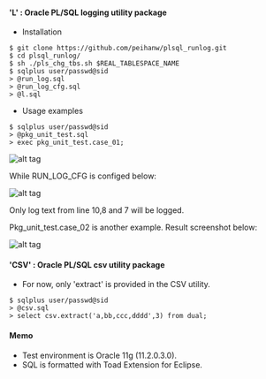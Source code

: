 #### 'L' : Oracle PL/SQL logging utility package

- Installation

```
$ git clone https://github.com/peihanw/plsql_runlog.git
$ cd plsql_runlog/
$ sh ./pls_chg_tbs.sh $REAL_TABLESPACE_NAME
$ sqlplus user/passwd@sid
> @run_log.sql
> @run_log_cfg.sql
> @l.sql
```

- Usage examples

```
$ sqlplus user/passwd@sid
> @pkg_unit_test.sql
> exec pkg_unit_test.case_01;
```

![alt tag](https://cloud.githubusercontent.com/assets/8326226/12315419/a2d773d8-bab5-11e5-913b-62c837e09606.png)

While RUN_LOG_CFG is configed below:

![alt tag](https://cloud.githubusercontent.com/assets/8326226/12317638/104502e2-bace-11e5-82cc-28acf2ec94b4.png)

Only log text from line 10,8 and 7 will be logged.

Pkg_unit_test.case_02 is another example. Result screenshot below:

![alt tag](https://cloud.githubusercontent.com/assets/8326226/12349638/2c1a77a2-bbac-11e5-8ca5-8bceacb83e68.png)

#### 'CSV' : Oracle PL/SQL csv utility package

- For now, only 'extract' is provided in the CSV utility.

```
$ sqlplus user/passwd@sid
> @csv.sql
> select csv.extract('a,bb,ccc,dddd',3) from dual;
```

#### Memo

- Test environment is Oracle 11g (11.2.0.3.0).
- SQL is formatted with Toad Extension for Eclipse.

